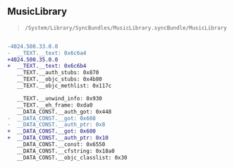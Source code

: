 ## MusicLibrary

> `/System/Library/SyncBundles/MusicLibrary.syncBundle/MusicLibrary`

```diff

-4024.500.33.0.0
-  __TEXT.__text: 0x6c6a4
+4024.500.35.0.0
+  __TEXT.__text: 0x6c6b4
   __TEXT.__auth_stubs: 0x870
   __TEXT.__objc_stubs: 0x4b80
   __TEXT.__objc_methlist: 0x117c

   __TEXT.__unwind_info: 0x930
   __TEXT.__eh_frame: 0xda0
   __DATA_CONST.__auth_got: 0x448
-  __DATA_CONST.__got: 0x608
-  __DATA_CONST.__auth_ptr: 0x8
+  __DATA_CONST.__got: 0x600
+  __DATA_CONST.__auth_ptr: 0x10
   __DATA_CONST.__const: 0x6550
   __DATA_CONST.__cfstring: 0x18a0
   __DATA_CONST.__objc_classlist: 0x30

```
